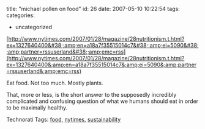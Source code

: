 title: "michael pollen on food"
id: 26
date: 2007-05-10 10:22:54
tags: 
categories: 
- uncategorized

[http://www.nytimes.com/2007/01/28/magazine/28nutritionism.t.html?ex=1327640400&#38;;amp;en=a18a7f35515014c7&#38;;amp;ei=5090&#38;;amp;partner=rssuserland&#38;;amp;emc=rss](http://www.nytimes.com/2007/01/28/magazine/28nutritionism.t.html?ex=1327640400&;amp;en=a18a7f35515014c7&;amp;ei=5090&;amp;partner=rssuserland&;amp;emc=rss)<span style="font-size:12pt;">

</span>

Eat food. Not too much. Mostly plants.

That, more or less, is the short answer to the supposedly incredibly complicated and confusing question of what we humans should eat in order to be maximally healthy.

<!-- technorati tags start -->

Technorati Tags: [food](http://www.technorati.com/tag/food), [nytimes](http://www.technorati.com/tag/nytimes), [sustainability](http://www.technorati.com/tag/sustainability)
<!-- technorati tags end -->
